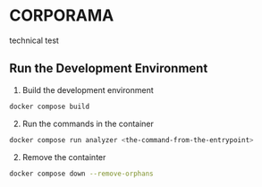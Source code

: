 # CORPORAMA
technical test


## Run the Development Environment
1. Build the development environment  
```bash
docker compose build
```
2. Run the commands in the container
```bash
docker compose run analyzer <the-command-from-the-entrypoint>
```
2. Remove the containter
```bash
docker compose down --remove-orphans
```